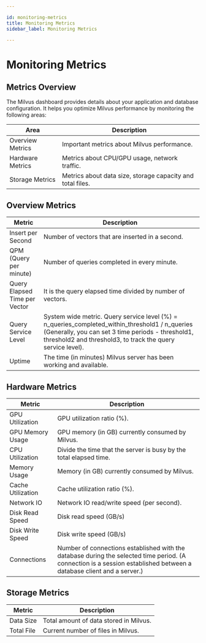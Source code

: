 ```yaml
---

id: monitoring-metrics
title: Monitoring Metrics
sidebar_label: Monitoring Metrics

---
```


# Monitoring Metrics

## Metrics Overview

The Milvus dashboard provides details about your application and database configuration. It helps you optimize Milvus performance by monitoring the following areas: 

| Area             | Description                                                |
| ---------------- | ---------------------------------------------------------- |
| Overview Metrics | Important metrics about Milvus performance.                |
| Hardware Metrics | Metrics about CPU/GPU usage, network traffic.              |
| Storage Metrics  | Metrics about data size, storage capacity and total files. |

## Overview Metrics

| Metric                        | Description                                                  |
| ----------------------------- | ------------------------------------------------------------ |
| Insert per Second             | Number of vectors that are inserted in a second.             |
| QPM (Query per minute)        | Number of queries completed in every minute.                 |
| Query Elapsed Time per Vector | It is the query elapsed time divided by number of vectors.   |
| Query Service Level           | System wide metric. Query service level (%) = n_queries_completed_within_threshold1 / n_queries (Generally, you can set 3 time periods - threshold1, threshold2 and threshold3, to track the query service level). |
| Uptime                        | The time (in minutes) Milvus server has been working and available. |

## Hardware Metrics

| Metric            | Description                                                  |
| ----------------- | ------------------------------------------------------------ |
| GPU Utilization   | GPU utilization ratio (%).                                   |
| GPU Memory Usage  | GPU memory (in GB) currently consumed by Milvus.             |
| CPU Utilization   | Divide the time that the server is busy by the total elapsed time. |
| Memory Usage      | Memory (in GB) currently consumed by Milvus.                 |
| Cache Utilization | Cache utilization ratio (%).                                 |
| Network IO        | Network IO read/write speed (per second).                    |
| Disk Read Speed   | Disk read speed (GB/s)                                       |
| Disk Write Speed  | Disk write speed (GB/s)                                      |
| Connections       | Number of connections established with the database during the selected time period. (A connection is a session established between a database client and a server.) |

## Storage Metrics

| Metric     | Description                            |
| ---------- | -------------------------------------- |
| Data Size  | Total amount of data stored in Milvus. |
| Total File | Current number of files in Milvus.     |

